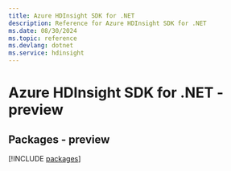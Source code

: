 ```yaml
---
title: Azure HDInsight SDK for .NET
description: Reference for Azure HDInsight SDK for .NET
ms.date: 08/30/2024
ms.topic: reference
ms.devlang: dotnet
ms.service: hdinsight
---
```

# Azure HDInsight SDK for .NET - preview
## Packages - preview
[!INCLUDE [packages](hdinsight-index.md)]